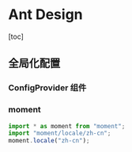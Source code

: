 # Ant Design

[toc]

## 全局化配置

### ConfigProvider 组件

### moment

```jsx
import * as moment from "moment";
import "moment/locale/zh-cn";
moment.locale("zh-cn");
```
